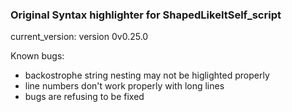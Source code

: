 ### Original Syntax highlighter for ShapedLikeItSelf_script
current_version: version 0v0.25.0

Known bugs:
* backostrophe string nesting may not be higlighted properly
* line numbers don't work properly with long lines
* bugs are refusing to be fixed
